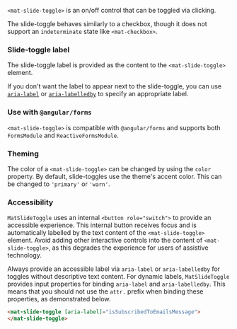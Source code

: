 `<mat-slide-toggle>` is an on/off control that can be toggled via clicking.

<!-- example(slide-toggle-overview) -->

The slide-toggle behaves similarly to a checkbox, though it does not support an `indeterminate`
state like `<mat-checkbox>`.

### Slide-toggle label
The slide-toggle label is provided as the content to the `<mat-slide-toggle>` element.

If you don't want the label to appear next to the slide-toggle, you can use
[`aria-label`](https://www.w3.org/TR/wai-aria/states_and_properties#aria-label) or
[`aria-labelledby`](https://www.w3.org/TR/wai-aria/states_and_properties#aria-labelledby) to
specify an appropriate label.

### Use with `@angular/forms`
`<mat-slide-toggle>` is compatible with `@angular/forms` and supports both `FormsModule`
and `ReactiveFormsModule`.

### Theming
The color of a `<mat-slide-toggle>` can be changed by using the `color` property. By default,
slide-toggles use the theme's accent color. This can be changed to `'primary'` or `'warn'`.

### Accessibility

`MatSlideToggle` uses an internal `<button role="switch">` to provide an accessible experience. This
internal button receives focus and is automatically labelled by the text content of the
`<mat-slide-toggle>` element. Avoid adding other interactive controls into the content of
`<mat-slide-toggle>`, as this degrades the experience for users of assistive technology.

Always provide an accessible label via `aria-label` or `aria-labelledby` for toggles without
descriptive text content. For dynamic labels, `MatSlideToggle` provides input properties for binding
`aria-label` and `aria-labelledby`. This means that you should not use the `attr.` prefix when
binding these properties, as demonstrated below.

```html
<mat-slide-toggle [aria-label]="isSubscribedToEmailsMessage">
</mat-slide-toggle>
```
